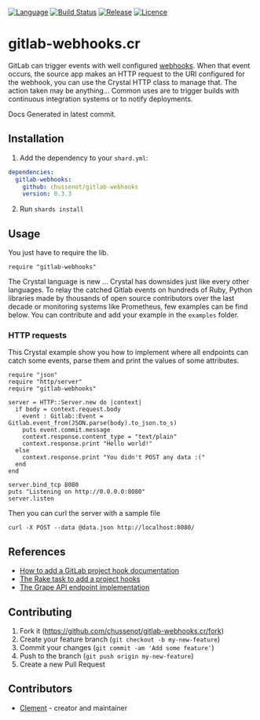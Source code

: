 [![Language](https://img.shields.io/badge/language-crystal-776791.svg)](https://github.com/crystal-lang/crystal)
[![Build
Status](https://travis-ci.org/chussenot/gitlab-webhooks.svg?branch=master)](https://travis-ci.org/chussenot/gitlab-webhooks.cr)
[![Release](https://img.shields.io/github/tag/chussenot/gitlab-webhooks.svg)](https://github.com/chussenot/gitlab-webhooks/releases)
[![Licence](https://img.shields.io/github/license/chussenot/gitlab-webhooks.svg)](https://github.com/chussenot/gitlab-webhooks/blob/master/LICENSE)

# gitlab-webhooks.cr

GitLab can trigger events with well configured [webhooks](https://docs.gitlab.com/ee/user/project/integrations/webhooks.html).
When that event occurs, the source app makes an HTTP request to the URI
configured for the webhook, you can use the Crystal HTTP class to manage that.
The action taken may be anything... Common uses are to trigger builds
with continuous integration systems or to notify deployments.

Docs Generated in latest commit.

## Installation

1. Add the dependency to your `shard.yml`:

```yaml
dependencies:
  gitlab-webhooks:
    github: chussenot/gitlab-webhooks
    version: 0.3.3
```

2. Run `shards install`

## Usage

You just have to require the lib.

```crystal
require "gitlab-webhooks"
```

The Crystal language is new ... Crystal has downsides just like every other languages.
To relay the catched Gitlab events on hundreds of Ruby, Python libraries made
by thousands of open source contributors over the last decade or monitoring
systems like Prometheus, few examples can be find below. You can contribute
and add your example in the `examples` folder.

### HTTP requests

This Crystal example show you how to implement where all endpoints can catch
some events, parse them and print the values of some attributes.

```
require "json"
require "http/server"
require "gitlab-webhooks"

server = HTTP::Server.new do |context|
  if body = context.request.body
    event : Gitlab::Event = Gitlab.event_from(JSON.parse(body).to_json.to_s)
    puts event.commit.message
    context.response.content_type = "text/plain"
    context.response.print "Hello world!"
  else
    context.response.print "You didn't POST any data :("
  end
end

server.bind_tcp 8080
puts "Listening on http://0.0.0.0:8080"
server.listen
```

Then you can curl the server with a sample file

`
curl -X POST --data @data.json http://localhost:8080/
`

## References

* [How to add a GitLab project hook documentation](https://docs.gitlab.com/ee/api/projects.html#add-project-hook)
* [The Rake task to add a project hooks](https://gitlab.com/gitlab-org/gitlab-ce/blob/master/lib/tasks/gitlab/web_hook.rake#L2)
* [The Grape API endpoint implementation](https://gitlab.com/gitlab-org/gitlab-ce/blob/master/lib/api/project_hooks.rb)

## Contributing

1. Fork it (<https://github.com/chussenot/gitlab-webhooks.cr/fork>)
2. Create your feature branch (`git checkout -b my-new-feature`)
3. Commit your changes (`git commit -am 'Add some feature'`)
4. Push to the branch (`git push origin my-new-feature`)
5. Create a new Pull Request

## Contributors

- [Clement](https://github.com/chussenot) - creator and maintainer
